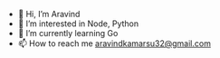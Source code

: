 - 👋 Hi, I’m Aravind
- 👀 I’m interested in Node, Python
- 🌱 I’m currently learning Go
- 📫 How to reach me aravindkamarsu32@gmail.com
